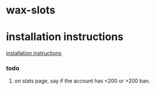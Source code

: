 # wax-slots

# installation instructions

  [installation instructions](docs/installation.md)

### todo

1. on stats page, say if the account has <200 or >200 ban.

